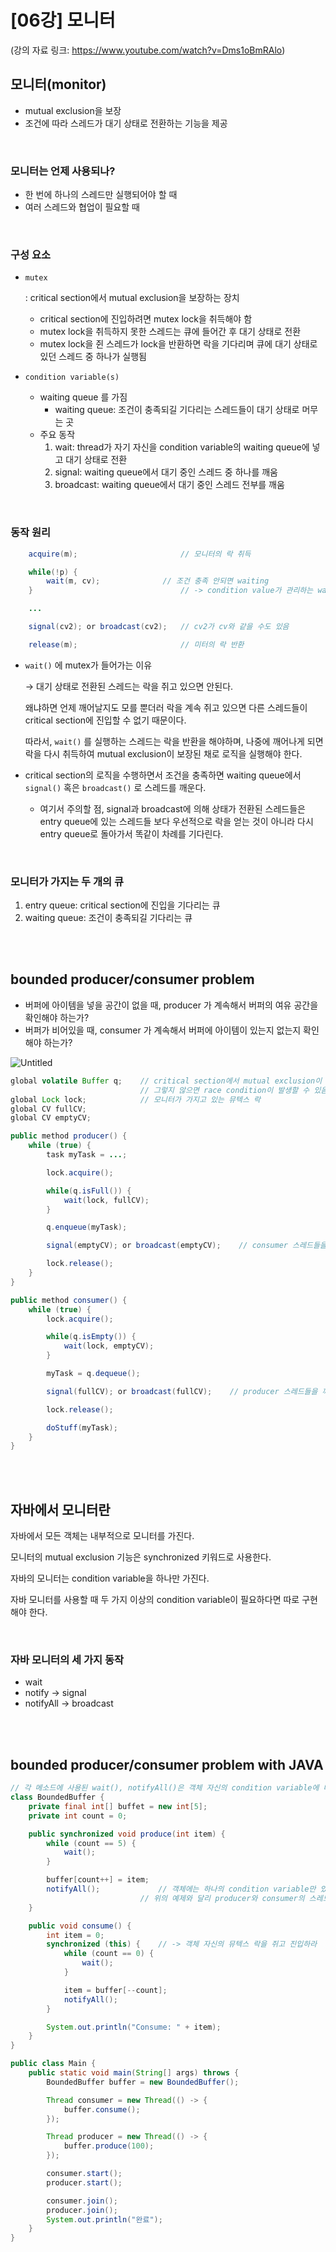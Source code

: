 # [06강] 모니터
(강의 자료 링크: https://www.youtube.com/watch?v=Dms1oBmRAlo)

## 모니터(monitor)

- mutual exclusion을 보장
- 조건에 따라 스레드가 대기 상태로 전환하는 기능을 제공

<br/>

### 모니터는 언제 사용되나?

- 한 번에 하나의 스레드만 실행되어야 할 때
- 여러 스레드와 협업이 필요할 때

<br/>

### 구성 요소

- `mutex`

  : critical section에서 mutual exclusion을 보장하는 장치

    - critical section에 진입하려면 mutex lock을 취득해야 함
    - mutex lock을 취득하지 못한 스레드는 큐에 들어간 후 대기 상태로 전환
    - mutex lock을 쥔 스레드가 lock을 반환하면 락을 기다리며 큐에 대기 상태로 있던 스레드 중 하나가 실행됨
- `condition variable(s)`
    - waiting queue 를 가짐
        - waiting queue: 조건이 충족되길 기다리는 스레드들이 대기 상태로 머무는 곳
    - 주요 동작
        1. wait: thread가 자기 자신을 condition variable의 waiting queue에 넣고 대기 상태로 전환
        2. signal: waiting queue에서 대기 중인 스레드 중 하나를 깨움
        3. broadcast: waiting queue에서 대기 중인 스레드 전부를 깨움

<br/>

### 동작 원리

```java
    acquire(m);                       // 모니터의 락 취득

    while(!p) {
	    wait(m, cv);              // 조건 충족 안되면 waiting
    }                                 // -> condition value가 관리하는 waiting queue에 자기 자신을 넣고, 자신의 상태를 대기 상태로 전환함

    ...

    signal(cv2); or broadcast(cv2);   // cv2가 cv와 같을 수도 있음

    release(m);                       // 미터의 락 반환
```

- `wait()` 에 mutex가 들어가는 이유

  → 대기 상태로 전환된 스레드는 락을 쥐고 있으면 안된다.

  왜냐하면 언제 깨어날지도 모를 뿐더러 락을 계속 쥐고 있으면 다른 스레드들이 critical section에 진입할 수 없기 때문이다.

  따라서, `wait()` 를 실행하는 스레드는 락을 반환을 해야하며, 나중에 깨어나게 되면 락을 다시 취득하여 mutual exclusion이 보장된 채로 로직을 실행해야 한다.

- critical section의 로직을 수행하면서 조건을 충족하면 waiting queue에서 `signal()` 혹은 `broadcast()` 로 스레드를 깨운다.
    - 여기서 주의할 점, signal과 broadcast에 의해 상태가 전환된 스레드들은 entry queue에 있는 스레드들 보다 우선적으로 락을 얻는 것이 아니라 다시 entry queue로 돌아가서 똑같이 차례를 기다린다.

<br/>

### 모니터가 가지는 두 개의 큐

1. entry queue: critical section에 진입을 기다리는 큐
2. waiting queue: 조건이 충족되길 기다리는 큐

<br/><br/>

## bounded producer/consumer problem

- 버퍼에 아이템을 넣을 공간이 없을 때, producer 가 계속해서 버퍼의 여유 공간을 확인해야 하는가?
- 버퍼가 비어있을 때, consumer 가 계속해서 버퍼에 아이템이 있는지 없는지 확인해야 하는가?

![Untitled](./image/img_15.png)

```java
global volatile Buffer q;    // critical section에서 mutual exclusion이 보장될 수 있도록 사용되어야 함.
                             // 그렇지 않으면 race condition이 발생할 수 있음 
global Lock lock;            // 모니터가 가지고 있는 뮤텍스 락
global CV fullCV;
global CV emptyCV;
```

```java
public method producer() {
	while (true) {
		task myTask = ...;

		lock.acquire();

		while(q.isFull()) {
			wait(lock, fullCV);
		}

		q.enqueue(myTask);

		signal(emptyCV); or broadcast(emptyCV);    // consumer 스레드들을 깨움

		lock.release();
	}
}
```

```java
public method consumer() {
	while (true) {
		lock.acquire();

		while(q.isEmpty()) {
			wait(lock, emptyCV);
		}

		myTask = q.dequeue();

		signal(fullCV); or broadcast(fullCV);    // producer 스레드들을 깨움

		lock.release();

		doStuff(myTask);
	}
}
```

<br/><br/>

## 자바에서 모니터란

자바에서 모든 객체는 내부적으로 모니터를 가진다.

모니터의 mutual exclusion 기능은 synchronized 키워드로 사용한다.

자바의 모니터는 condition variable을 하나만 가진다.

자바 모니터를 사용할 때 두 가지 이상의 condition variable이 필요하다면 따로 구현해야 한다.

<br/>

### 자바 모니터의 세 가지 동작

- wait
- notify → signal
- notifyAll → broadcast

<br/><br/>

## bounded producer/consumer problem with JAVA

```java
// 각 메소드에 사용된 wait(), notifyAll()은 객체 자신의 condition variable에 대한 동작들이다.
class BoundedBuffer {
	private final int[] buffet = new int[5];
	private int count = 0;

	public synchronized void produce(int item) {
		while (count == 5) {
			wait();
		}

		buffer[count++] = item;
		notifyAll();             // 객체에는 하나의 condition variable만 있어
                             // 위의 예제와 달리 producer와 consumer의 스레드들을 구분해서 깨울 수 없으므로 모든 스레드들을 깨운다.
	}

	public void consume() {
		int item = 0;
		synchronized (this) {    // -> 객체 자신의 뮤텍스 락을 쥐고 진입하라
			while (count == 0) {
				wait();
			}

			item = buffer[--count];
			notifyAll();
		}

		System.out.println("Consume: " + item);
	}
}
```

```java
public class Main {
	public static void main(String[] args) throws {
		BoundedBuffer buffer = new BoundedBuffer();

		Thread consumer = new Thread(() -> {
			buffer.consume();
		});

		Thread producer = new Thread(() -> {
			buffer.produce(100);
		});

		consumer.start();
		producer.start();

		consumer.join();
		producer.join();
		System.out.println("완료");
	}
}
```